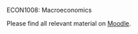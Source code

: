 ECON1008: Macroeconomics

Please find all relevant material on [Moodle](https://moodlecurrent.gre.ac.uk/course/view.php?id=68826).

